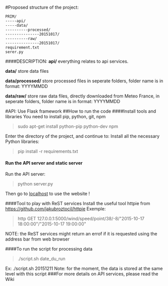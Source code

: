 #Proposed structure of the project: 
```
PRIM/
-----api/
-----data/
----------processed/
---------------20151017/
----------raw/
---------------20151017/
requirement.txt
serer.py
```
####DESCRIPTION:
**api/**
everything relates to api services.

**data/**
store data files

**data/processed/**
store processed files in seperate folders, folder name is in format: YYYYMMDD

**data/raw/**
store raw data files, directly downloaded from Meteo France, in seperate folders, folder name is in format: YYYYMMDD

#API:
Use Flask framework
##How to run the code
####Install tools and libraries
You need to install pip, python, git, npm
> sudo apt-get install python-pip python-dev npm

Enter the directory of the project, and continue to:
Install all the necessary Python libraries:

>pip install -r requirements.txt

#### Run the API server and static server
Run the API server:
> python server.py

Then go to [localhost](http://localhost:5000) to use the website !

####Tool to play with ReST services
Install the useful tool httpie from https://github.com/jakubroztocil/httpie
Exemple: 
>http GET 127.0.0.1:5000/wind/speed/point/38/-8/"2015-10-17 18:00:00"/"2015-10-17 19:00:00"

NOTE: the ReST services might return an errof if it is requested using the address bar from web browser

####To run the script for processing data
>./script.sh date_du_run

Ex: ./script.sh 20151211
Note: for the moment, the data is stored at the same level with this script
###For more details on API services, please read the Wiki


